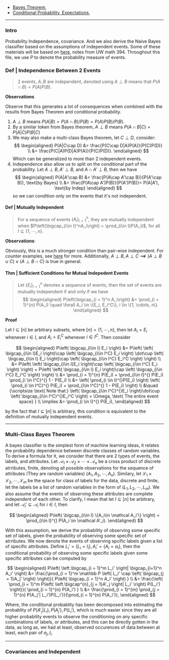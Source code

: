 - [Bayes Theorem](Bayes%20Theorem.md), 
- [Conditional Probability, Expectations](Conditional%20Probability,%20Expectations.md), 

---
### **Intro**

Probability Independence, covariance. And we also derive the Naive Bayes classifier based on the assumptions of independent events. Some of these materials will be based on [here](http://faculty.washington.edu/fm1/394/Materials/2-3indep.pdf), notes from UW math 394. Throughout this file, we use $P$ to denote the probability measure of events. 

### **Def | Independence Between 2 Events**
> 2 events, $A,B$ are independent, denoted using $A\perp B$ means that $P(A\cap B) =  P(A) P(B)$. 

**Observations**

Observe that this generates a lot of consequences when combined with the results from Bayes Theorem and conditional probability. 

1. $A\perp B$ means $P(A|B) = P(A\cap B)/P(B) = P(A)P(B)/P(B)$. 
2. By a similar token from Bayes theorem, $A\perp B$ means $P(A\cap B|C) = P(A|C)P(B|C)$
3. We may also make a multi-class Bayes theorem, let $C\perp D$, consider: 
    $$
    \begin{aligned}
        P(A|C\cap D) &= \frac{P(C\cap D|A)P(A)}{P(C)P(D)}
        \\
        &= \frac{P(C|A)P(D|A)P(A)}{P(C)P(D)}.
    \end{aligned}
    $$
    Which can be generalized to more than 2 independent events.
4. Independence also allow us to split on the conditional part of the probability. Let $A\perp B, A'\perp B$, and $A\cap A' \perp B$, then we have
    $$
    \begin{aligned}
        P(A|A'\cap B) &= \frac{P(A\cap A'\cap B)}{P(A'\cap B)}, \text{by Bayes}
        \\
        &= \frac{P(A\cap A')P(B)}{P(A')P(B)}= P(A|A'),  \text{by Indep}
    \end{aligned}
    $$
    so we can condition only on the events that it's not independent. 


#### **Def | Mutually Independent**
> For a sequence of events $(A_i)_{i=1}^n$, they are mutually independent when $P\left(\bigcap_{i\in I}^nA_i\right) = \prod_{i\in I}P(A_i)$, for all $I\subseteq \{1, \cdots, n\}$. 

**Observations**: 

Obviously, this is a much stronger condition than pair-wise independent. For counter examples, 
see [here](http://faculty.washington.edu/fm1/394/Materials/2-3indep.pdf) for more. Additionally, $A\perp B, A\perp C\not\implies (A\perp B\cup C) \vee (A\perp B\cap C)$ is true in general. 


#### **Thm | Sufficient Conditions for Mutual Indepedent Events**

> Let $\{E_i\}_{i=1}^n$ denotes a sequence of events, then the set of events are mutually independent if and only if we have 
> $$
> \begin{aligned}
>     P\left(\bigcap_{i = 1}^n A_i\right) &= \prod_{i = 1}^{n} P(A_i) \quad \forall A_i \in \{E_i, E_i^C\}, i \in \{1, \cdots, n\}. 
> \end{aligned}
> $$

**Proof**

Let $I\subseteq [n]$ be arbitrary subsets, where $[n] = \{1, \cdots, n\}$, then let $A_i = E_i$ whenever $i \in I$, and $A_i = E_i^C$ whenever $i\in I^C$. Then consider 

$$
\begin{aligned}
    P\left(
        \bigcap_{i\in I} E_i
    \right) &= 
    P\left(
        \left(
            \bigcap_{i\in I}E_i
        \right)\cap 
        \left(
            \bigcap_{i\in I^C} E_i
        \right)
        \dot\cup
        \left(
            \bigcap_{i\in I}
            E_i
        \right)\cap 
        \left(
            \bigcap_{i\in I^C} E_i^C
        \right)
    \right)
    \\
    &= 
    P\left(
        \left(
            \bigcap_{i\in I}E_i
        \right)\cap 
        \left(
            \bigcap_{i\in I^C} E_i
        \right)
    \right) + 
    P\left(
        \left(
            \bigcap_{i\in I}
            E_i
        \right)\cap 
        \left(
            \bigcap_{i\in I^C} E_i^C
        \right)
    \right)
    \\
    &= 
    \prod_{i = 1}^{n} P(E_i) + 
    \prod_{i\in I}^{} P(E_i) \prod_{i \in I^C}^{} 1 - P(E_i)
    \\
    &= 
    \left(
        \prod_{i \in I}^{}P(E_i)
    \right) \left(
        \prod_{i \in I^C}^{} P(E_i)
        + 
        \prod_{i\in I^C}^{} 1 - P(E_i)
    \right)
    \\
    &\quad  {\scriptsize
        \text{ Note that:}
        \left(
            \bigcap_{i\in I^C}^{}E_i
        \right)\dot\cup \left(
            \bigcap_{i\in I^C}^{}E_i^C
        \right) = \Omega, \text{ The entire event space}
    }
    \\
    \implies &= 
    \prod_{i \in I}^{} P(E_i), 
\end{aligned}
$$

by the fact that $I\subseteq [n]$ is arbitrary, this condition is equivalent to the definition of mutually independent events. 


---
### **Multi-Class Bayes Theorem**

A bayes classifier is the simplest form of machine learning ideas, it relates the probability dependence between discrete classes of random variables. To derive a formula for it, we consider that there are 2 types of events, the labels, and attributes. Let $\mathcal A_1\times \mathcal A_2\times \cdots \times \mathcal A_n$ be a cross product of discrete atrributes, finite, denoting all possible observations for the sequence of attributes (They are random variables) $(A_1, A_2, \cdots, A_n)$. Similary, let $\mathcal L_1\times \mathcal L_2, \cdots, \mathcal L_m$ be the space for class of labels for the data, discrete and finite, let the labels be a list of random variables in the form of $(L_1, L_2, \cdots, L_m)$. We also assume that the events of observing these attributes are complete independent of each other. To clarify, I mean that let $I\subseteq [n]$ be arbitrary, and let $\mathcal A_i'\subseteq \mathcal A_i$ for $i\in I$, then 

$$
\begin{aligned}
    P\left(
        \bigcap_{i\in I} \{A_i\in \mathcal A_i'\}
    \right) = \prod_{i\in I}^{} P(A_i \in \mathcal A'_i). 
\end{aligned}
$$

With this assumption, we derive the probability of observing some specific set of labels, given the probability of observing some specific set of atrributes. We now denote the events of observing spcific labels given a list of specific attributes. 
Define $L_i' = \{L_i = l_i\}, A_i' = \{A_i = a_i\}$, then the conditional probability of observing some specific labels given some specific attributes can be computed by

$$
\begin{aligned}
    P\left(
        \left.\bigcap_{i = 1}^m L_i' \right| 
        \bigcap_{i=1}^n A_i'
    \right)
    &= 
    \frac{\prod_{i = 1}^m \mathbb P
    \left(
        L_i' \cap \left(
            \bigcap_{j = 1}A_j'
        \right)
    \right)}{
        P\left(
            \bigcap_{i = 1}^n A_i'
        \right)
    }
    \\
    &= 
    \frac{\left(
        \prod_{i = 1}^m 
        P\left(
            \left.\bigcap^{n}_{j = 1}A'_j \right| 
            L_i'
        \right)
        P(L_i')
    \right)}{
        \prod_{i = 1}^{n} P(A_i')
    }
    \\
    &= 
    \frac{\prod_{i = 1}^{m} \prod_{j = 1}^{n}
        P(A_j'| L_i')P(L_i')}{\prod_{i = 1}^{n} P(A_i')}, 
\end{aligned}
$$

Where, the conditional probablity has been decomposed into estimating the probablity of $P(A'_j | L_i), P(A_j'), P(L_i')$, which is much easier since they are all higher probability events to observe the conditioning on any specific combinations of labels, or attributes, and this can be directly gotten in the data, as long as, we had at least, observed occurences of data between at least, each pair of $a_j, l_i$. 


---
### **Covariances and Independent**



